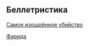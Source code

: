 ﻿---
layout: main
---

## Беллетристика

[Самое изощрённое убийство](most-sophisticated-murder.md)

[Фарида](farida.md)

